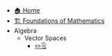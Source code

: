 - [🏠 Home](README.md)
- [🏗 Foundations of Mathematics](Foundations_Mathematics.md)
- Algebra
  - Vector Spaces
    - [✏️🗒️](Excercise/Vector_Spaces.md)
